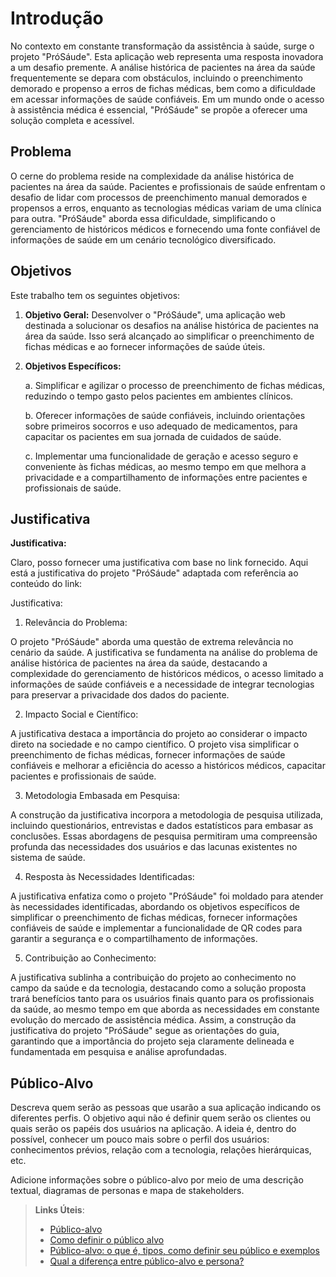 # Introdução

No contexto em constante transformação da assistência à saúde, surge o projeto "PróSáude". Esta aplicação web representa uma resposta inovadora a um desafio premente. A análise histórica de pacientes na área da saúde frequentemente se depara com obstáculos, incluindo o preenchimento demorado e propenso a erros de fichas médicas, bem como a dificuldade em acessar informações de saúde confiáveis. Em um mundo onde o acesso à assistência médica é essencial, "PróSáude" se propõe a oferecer uma solução completa e acessível.

## Problema

O cerne do problema reside na complexidade da análise histórica de pacientes na área da saúde. Pacientes e profissionais de saúde enfrentam o desafio de lidar com processos de preenchimento manual demorados e propensos a erros, enquanto as tecnologias médicas variam de uma clínica para outra. "PróSáude" aborda essa dificuldade, simplificando o gerenciamento de históricos médicos e fornecendo uma fonte confiável de informações de saúde em um cenário tecnológico diversificado.

## Objetivos

Este trabalho tem os seguintes objetivos:
1. **Objetivo Geral:** Desenvolver o "PróSáude", uma aplicação web destinada a solucionar os desafios na análise histórica de pacientes na área da saúde. Isso será alcançado ao simplificar o preenchimento de fichas médicas e ao fornecer informações de saúde úteis.
2. **Objetivos Específicos:**

   a. Simplificar e agilizar o processo de preenchimento de fichas médicas, reduzindo o tempo gasto pelos pacientes em ambientes clínicos.

   b. Oferecer informações de saúde confiáveis, incluindo orientações sobre primeiros socorros e uso adequado de medicamentos, para capacitar os pacientes em sua jornada de cuidados de saúde.

   c. Implementar uma funcionalidade de geração e acesso seguro e conveniente às fichas médicas, ao mesmo tempo em que melhora a privacidade e a compartilhamento de informações entre pacientes e profissionais de saúde.

## Justificativa

**Justificativa:**

Claro, posso fornecer uma justificativa com base no link fornecido. Aqui está a justificativa do projeto "PróSáude" adaptada com referência ao conteúdo do link:

Justificativa:

1. Relevância do Problema:

O projeto "PróSáude" aborda uma questão de extrema relevância no cenário da saúde. A justificativa se fundamenta na análise do problema de análise histórica de pacientes na área da saúde, destacando a complexidade do gerenciamento de históricos médicos, o acesso limitado a informações de saúde confiáveis e a necessidade de integrar tecnologias para preservar a privacidade dos dados do paciente.

2. Impacto Social e Científico:

A justificativa destaca a importância do projeto ao considerar o impacto direto na sociedade e no campo científico. O projeto visa simplificar o preenchimento de fichas médicas, fornecer informações de saúde confiáveis e melhorar a eficiência do acesso a históricos médicos, capacitar pacientes e profissionais de saúde.

3. Metodologia Embasada em Pesquisa:

A construção da justificativa incorpora a metodologia de pesquisa utilizada, incluindo questionários, entrevistas e dados estatísticos para embasar as conclusões. Essas abordagens de pesquisa permitiram uma compreensão profunda das necessidades dos usuários e das lacunas existentes no sistema de saúde.

4. Resposta às Necessidades Identificadas:

A justificativa enfatiza como o projeto "PróSáude" foi moldado para atender às necessidades identificadas, abordando os objetivos específicos de simplificar o preenchimento de fichas médicas, fornecer informações confiáveis de saúde e implementar a funcionalidade de QR codes para garantir a segurança e o compartilhamento de informações.

5. Contribuição ao Conhecimento:

A justificativa sublinha a contribuição do projeto ao conhecimento no campo da saúde e da tecnologia, destacando como a solução proposta trará benefícios tanto para os usuários finais quanto para os profissionais da saúde, ao mesmo tempo em que aborda as necessidades em constante evolução do mercado de assistência médica.
Assim, a construção da justificativa do projeto "PróSáude" segue as orientações do guia, garantindo que a importância do projeto seja claramente delineada e fundamentada em pesquisa e análise aprofundadas.

## Público-Alvo

Descreva quem serão as pessoas que usarão a sua aplicação indicando os diferentes perfis. O objetivo aqui não é definir quem serão os clientes ou quais serão os papéis dos usuários na aplicação. A ideia é, dentro do possível, conhecer um pouco mais sobre o perfil dos usuários: conhecimentos prévios, relação com a tecnologia, relações
hierárquicas, etc.

Adicione informações sobre o público-alvo por meio de uma descrição textual, diagramas de personas e mapa de stakeholders.

> **Links Úteis**:
> - [Público-alvo](https://blog.hotmart.com/pt-br/publico-alvo/)
> - [Como definir o público alvo](https://exame.com/pme/5-dicas-essenciais-para-definir-o-publico-alvo-do-seu-negocio/)
> - [Público-alvo: o que é, tipos, como definir seu público e exemplos](https://klickpages.com.br/blog/publico-alvo-o-que-e/)
> - [Qual a diferença entre público-alvo e persona?](https://rockcontent.com/blog/diferenca-publico-alvo-e-persona/)
